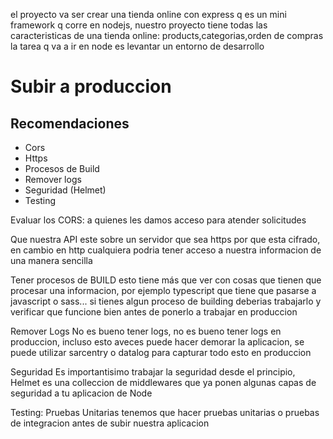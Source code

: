 el proyecto va ser crear una tienda online con express q es un mini framework q corre en nodejs,
nuestro proyecto tiene todas las caracteristicas de una tienda online: products,categorias,orden de compras
la tarea q va a ir en node es levantar un entorno de desarrollo

# Subir a produccion

## Recomendaciones

- Cors
- Https
- Procesos de Build
- Remover logs
- Seguridad (Helmet)
- Testing

Evaluar los CORS:
a quienes les damos acceso para atender solicitudes

Que nuestra API este sobre un servidor que sea https
por que esta cifrado, en cambio en http cualquiera podria tener acceso a nuestra informacion de una manera sencilla

Tener procesos de BUILD
esto tiene más que ver con cosas que tienen que procesar una informacion, por ejemplo typescript que tiene que pasarse a javascript o sass... si tienes algun proceso de building deberias trabajarlo y verificar que funcione bien antes de ponerlo a trabajar en produccion

Remover Logs
No es bueno tener logs, no es bueno tener logs en produccion, incluso esto aveces puede hacer demorar la aplicacion, se puede utilizar sarcentry o datalog para capturar todo esto en produccion

Seguridad
Es importantisimo trabajar la seguridad desde el principio, Helmet es una colleccion de middlewares que ya ponen algunas capas de seguridad a tu aplicacion de Node

Testing: Pruebas Unitarias
tenemos que hacer pruebas unitarias o pruebas de integracion antes de subir nuestra aplicacion
